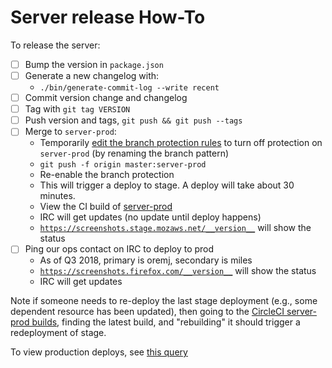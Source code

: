 # Server release How-To

To release the server:

- [ ] Bump the version in `package.json`
- [ ] Generate a new changelog with:
  - `./bin/generate-commit-log --write recent`
- [ ] Commit version change and changelog
- [ ] Tag with `git tag VERSION`
- [ ] Push version and tags, `git push && git push --tags`
- [ ] Merge to `server-prod`:
  - Temporarily [edit the branch protection rules](https://github.com/mozilla-services/screenshots/settings/branch_protection_rules/2048091) to turn off protection on `server-prod` (by renaming the branch pattern)
  - `git push -f origin master:server-prod`
  - Re-enable the branch protection
  - This will trigger a deploy to stage. A deploy will take about 30 minutes.
  - View the CI build of [server-prod](https://circleci.com/gh/mozilla-services/screenshots/tree/server-prod)
  - IRC will get updates (no update until deploy happens)
  - [`https://screenshots.stage.mozaws.net/__version__`](https://screenshots.stage.mozaws.net/__version__) will show the status
- [ ] Ping our ops contact on IRC to deploy to prod
  - As of Q3 2018, primary is oremj, secondary is miles
  - [`https://screenshots.firefox.com/__version__`](https://screenshots.firefox.com/__version__) will show the status
  - IRC will get updates

Note if someone needs to re-deploy the last stage deployment (e.g., some dependent resource has been updated), then going to the [CircleCI server-prod builds](https://circleci.com/gh/mozilla-services/screenshots/tree/server-prod), finding the latest build, and "rebuilding" it should trigger a redeployment of stage.

To view production deploys, see [this query](http://logs.glob.uno/?a=search&c=mozilla%23screenshots&q=deployed+to+prod&se=)
